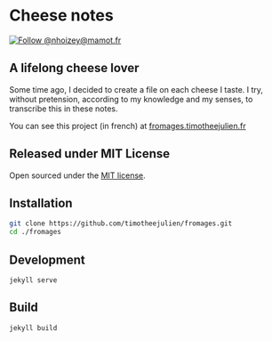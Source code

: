 # Cheese notes

[![Follow @nhoizey@mamot.fr](https://img.shields.io/badge/Follow%20%40tim-%235b5bf8?style=flat&logo=mastodon&logoColor=white&link=https%3A%2F%2Fmastodon.timotheejulien.fr%2F%40tim)](https://mastodon.timotheejulien.fr/@tim)

## A lifelong cheese lover

Some time ago, I decided to create a file on each cheese I taste. I try, without pretension, according to my knowledge and my senses, to transcribe this in these notes.

You can see this project (in french) at [fromages.timotheejulien.fr](https://fromages.timotheejulien.fr)

## Released under MIT License

Open sourced under the [MIT license](LICENSE.md).

## Installation

```bash
git clone https://github.com/timotheejulien/fromages.git
cd ./fromages
```

## Development

```
jekyll serve
```

## Build

```
jekyll build
```